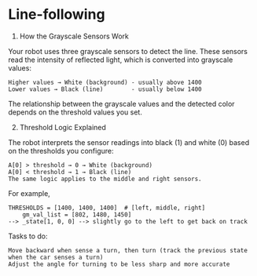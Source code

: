 # Line-following
1. How the Grayscale Sensors Work

Your robot uses three grayscale sensors to detect the line. These sensors read the intensity of reflected light, which is converted into grayscale values:
	
 	Higher values → White (background) - usually above 1400
	Lower values → Black (line)        - usually below 1400 

The relationship between the grayscale values and the detected color depends on the threshold values you set.

2. Threshold Logic Explained

The robot interprets the sensor readings into black (1) and white (0) based on the thresholds you configure:
	
 	A[0] > threshold → 0 → White (background)
	A[0] < threshold → 1 → Black (line)
	The same logic applies to the middle and right sensors.

 For example, 
 	
  	THRESHOLDS = [1400, 1400, 1400]  # [left, middle, right]
        gm_val_list = [802, 1480, 1450]
	--> _state[1, 0, 0] --> slightly go to the left to get back on track

Tasks to do: 

 	Move backward when sense a turn, then turn (track the previous state when the car senses a turn)
  	Adjust the angle for turning to be less sharp and more accurate
